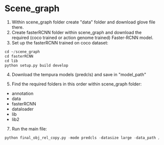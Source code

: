 # Scene_graph
1. Within scene_graph folder create "data" folder and download glove file there.
2. Create fasterRCNN folder within scene_graph and download the required (coco trained or action genome trained) Faster-RCNN model.
3. Set up the fasterRCNN trained on coco dataset:

```python
cd ~/scene_graph  
cd fasterRCNN
cd lib
python setup.py build develop
```
4. Download the tempura models (predcls) and save in "model_path"
   
6. Find the required folders in this order within scene_graph folder:
* annotation
* data
* fasterRCNN
* dataloader
* lib
* lib2


7. Run the main file:
```python
python final_obj_rel_copy.py -mode predcls -datasize large -data_path /home/eegrad/rghosal/STTran/data/ag/  -model_path /data/AmitRoyChowdhury/Rinki/tempura_models/predcls/best_Mrecall_model.tar -input_dir /data/AmitRoyChowdhury/Rinki/Activity_box_test -original_video_path /data/AmitRoyChowdhury/sayak/activity-net-captions/test_paths_sample.txt -modified_file_path /data/AmitRoyChowdhury/sayak/activity-net-captions/test_paths2.txt -output_dir  /data/AmitRoyChowdhury/Rinki/Activity_test_relation2 -saving_dir_path /data/AmitRoyChowdhury/Rinki/Activity_box_test2 -rel_mem_compute joint -rel_mem_weight_type simple -mem_fusion late -mem_feat_selection manual  -mem_feat_lambda 0.5  -rel_head gmm -obj_head linear -K 6
```
